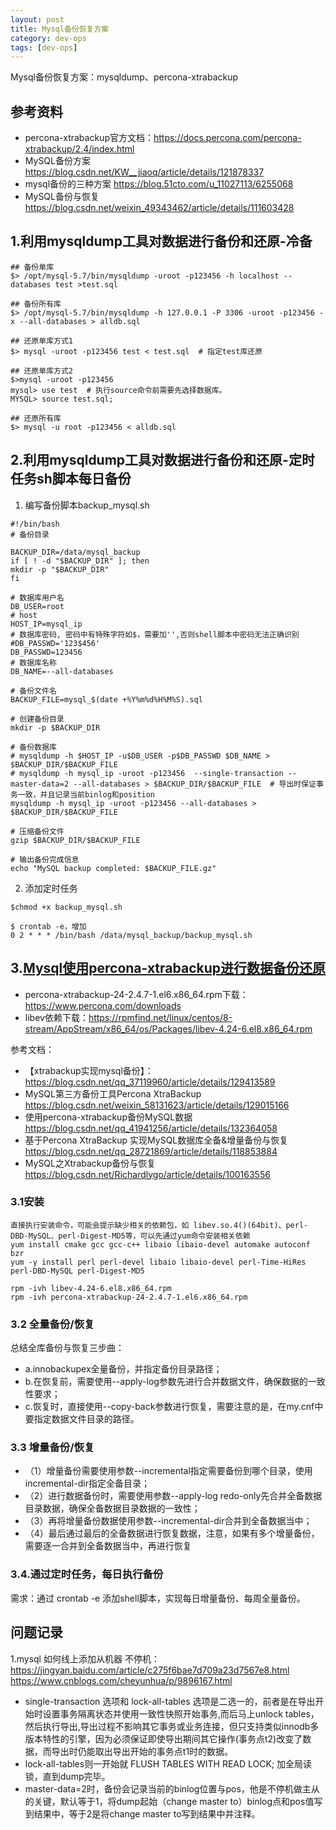 ```yaml
---
layout: post
title: Mysql备份恢复方案
category: dev-ops
tags: [dev-ops]
---
```


Mysql备份恢复方案：mysqldump、percona-xtrabackup

## 参考资料
- percona-xtrabackup官方文档：https://docs.percona.com/percona-xtrabackup/2.4/index.html
- MySQL备份方案 https://blog.csdn.net/KW__jiaoq/article/details/121878337
- mysql备份的三种方案 https://blog.51cto.com/u_11027113/6255068 
- MySQL备份与恢复 https://blog.csdn.net/weixin_49343462/article/details/111603428

## 1.利用mysqldump工具对数据进行备份和还原-冷备

``` 
## 备份单库
$> /opt/mysql-5.7/bin/mysqldump -uroot -p123456 -h localhost --databases test >test.sql

## 备份所有库
$> /opt/mysql-5.7/bin/mysqldump -h 127.0.0.1 -P 3306 -uroot -p123456 -x --all-databases > alldb.sql

## 还原单库方式1
$> mysql -uroot -p123456 test < test.sql  # 指定test库还原

## 还原单库方式2
$>mysql -uroot -p123456
mysql> use test  # 执行source命令前需要先选择数据库。
MYSQL> source test.sql;

## 还原所有库
$> mysql -u root -p123456 < alldb.sql 

```

## 2.利用mysqldump工具对数据进行备份和还原-定时任务sh脚本每日备份

1. 编写备份脚本backup_mysql.sh  

``` 
#!/bin/bash
# 备份目录

BACKUP_DIR=/data/mysql_backup
if [ ! -d "$BACKUP_DIR" ]; then
mkdir -p "$BACKUP_DIR"
fi

# 数据库用户名
DB_USER=root
# host
HOST_IP=mysql_ip
# 数据库密码, 密码中有特殊字符如$，需要加'',否则shell脚本中密码无法正确识别
#DB_PASSWD='123$456'
DB_PASSWD=123456   
# 数据库名称
DB_NAME=--all-databases

# 备份文件名
BACKUP_FILE=mysql_$(date +%Y%m%d%H%M%S).sql

# 创建备份目录
mkdir -p $BACKUP_DIR

# 备份数据库
# mysqldump -h $HOST_IP -u$DB_USER -p$DB_PASSWD $DB_NAME > $BACKUP_DIR/$BACKUP_FILE
# mysqldump -h mysql_ip -uroot -p123456  --single-transaction --master-data=2 --all-databases > $BACKUP_DIR/$BACKUP_FILE  # 导出时保证事务一致，并且记录当前binlog和position
mysqldump -h mysql_ip -uroot -p123456 --all-databases > $BACKUP_DIR/$BACKUP_FILE

# 压缩备份文件
gzip $BACKUP_DIR/$BACKUP_FILE

# 输出备份完成信息
echo "MySQL backup completed: $BACKUP_FILE.gz"
```

2. 添加定时任务  

``` 
$chmod +x backup_mysql.sh

$ crontab -e，增加
0 2 * * * /bin/bash /data/mysql_backup/backup_mysql.sh
```

## 3.[Mysql使用percona-xtrabackup进行数据备份还原](https://zhuanlan.zhihu.com/p/323722709)

- percona-xtrabackup-24-2.4.7-1.el6.x86_64.rpm下载：https://www.percona.com/downloads
- libev依赖下载：https://rpmfind.net/linux/centos/8-stream/AppStream/x86_64/os/Packages/libev-4.24-6.el8.x86_64.rpm

参考文档：  
- 【xtrabackup实现mysql备份】：https://blog.csdn.net/qq_37119960/article/details/129413589
- MySQL第三方备份工具Percona XtraBackup https://blog.csdn.net/weixin_58131623/article/details/129015166
- 使用percona-xtrabackup备份MySQL数据 https://blog.csdn.net/qq_41941256/article/details/132364058
- 基于Percona XtraBackup 实现MySQL数据库全备&增量备份与恢复 https://blog.csdn.net/qq_28721869/article/details/118853884
- MySQL之Xtrabackup备份与恢复 https://blog.csdn.net/Richardlygo/article/details/100163556

### 3.1安装

``` 
直接执行安装命令，可能会提示缺少相关的依赖包，如 libev.so.4()(64bit)、perl-DBD-MySQL、perl-Digest-MD5等，可以先通过yum命令安装相关依赖
yum install cmake gcc gcc-c++ libaio libaio-devel automake autoconf bzr
yum -y install perl perl-devel libaio libaio-devel perl-Time-HiRes perl-DBD-MySQL perl-Digest-MD5

rpm -ivh libev-4.24-6.el8.x86_64.rpm
rpm -ivh percona-xtrabackup-24-2.4.7-1.el6.x86_64.rpm
```

### 3.2 全量备份/恢复
总结全库备份与恢复三步曲：  
- a.innobackupex全量备份，并指定备份目录路径；  
- b.在恢复前，需要使用--apply-log参数先进行合并数据文件，确保数据的一致性要求；  
- c.恢复时，直接使用--copy-back参数进行恢复，需要注意的是，在my.cnf中要指定数据文件目录的路径。  

### 3.3 增量备份/恢复
- （1）增量备份需要使用参数--incremental指定需要备份到哪个目录，使用incremental-dir指定全备目录；
- （2）进行数据备份时，需要使用参数--apply-log redo-only先合并全备数据目录数据，确保全备数据目录数据的一致性；
- （3）再将增量备份数据使用参数--incremental-dir合并到全备数据当中；
- （4）最后通过最后的全备数据进行恢复数据，注意，如果有多个增量备份，需要逐一合并到全备数据当中，再进行恢复

### 3.4.通过定时任务，每日执行备份
需求：通过 crontab -e 添加shell脚本，实现每日增量备份、每周全量备份。

## 问题记录  
1.mysql 如何线上添加从机器 不停机：https://jingyan.baidu.com/article/c275f6bae7d709a23d7567e8.html  
https://www.cnblogs.com/cheyunhua/p/9896167.html  

- single-transaction 选项和 lock-all-tables 选项是二选一的，前者是在导出开始时设置事务隔离状态并使用一致性快照开始事务,而后马上unlock tables，然后执行导出,导出过程不影响其它事务或业务连接，但只支持类似innodb多版本特性的引擎，因为必须保证即使导出期间其它操作(事务点t2)改变了数据，而导出时仍能取出导出开始的事务点t1时的数据。
- lock-all-tables则一开始就 FLUSH TABLES WITH READ LOCK; 加全局读锁，直到dump完毕。
- master-data=2时，备份会记录当前的binlog位置与pos，他是不停机做主从的关键，默认等于1，将dump起始（change master to）binlog点和pos值写到结果中，等于2是将change master to写到结果中并注释。
